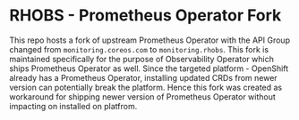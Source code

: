 # RHOBS - Prometheus Operator Fork


This repo hosts a fork of upstream Prometheus Operator with the API Group
changed from `monitoring.coreos.com` to `monitoring.rhobs`. This fork is
maintained specifically for the purpose of Observability Operator which ships
Prometheus Operator as well. Since the targeted platform - OpenShift already
has a Prometheus Operator, installing updated CRDs from newer version can
potentially break the platform. Hence this fork was created as workaround for
shipping newer version of Prometheus Operator without impacting on installed on
platfrom.


